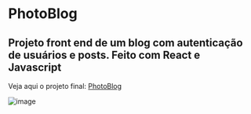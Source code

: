 # PhotoBlog
## Projeto front end de um blog com autenticação de usuários e posts. Feito com React e Javascript
Veja aqui o projeto final: [PhotoBlog](https://blogdojack.netlify.app)

![image](https://github.com/hicarop4/miniblog/assets/42722236/39384eeb-2e5b-4b43-a5c0-7068787cbf8b)
